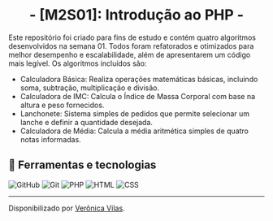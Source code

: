 <div align="center">
  <h1>- [M2S01]: Introdução ao PHP -</h1>
</div>

Este repositório foi criado para fins de estudo e contém quatro algoritmos desenvolvidos na semana 01. Todos foram refatorados e otimizados para melhor desempenho e escalabilidade, além de apresentarem um código mais legível. Os algoritmos incluídos são:

 - Calculadora Básica: Realiza operações matemáticas básicas, incluindo soma, subtração, multiplicação e divisão. 
 - Calculadora de IMC: Calcula o Índice de Massa Corporal com base na altura e peso fornecidos.
 - Lanchonete: Sistema simples de pedidos que permite selecionar um lanche e definir a quantidade desejada.
 - Calculadora de Média: Calcula a média aritmética simples de quatro notas informadas.

<h2> 🧮 Ferramentas e tecnologias </h2>

![GitHub](https://img.shields.io/badge/GitHub-000?style=for-the-badge&logo=github&logoColor=30A3DC)
![Git](https://img.shields.io/badge/Git-000?style=for-the-badge&logo=git&logoColor=E94D5F)
![PHP](https://img.shields.io/badge/PHP-000?style=for-the-badge&logo=php&logoColor=777BB4)
![HTML](https://img.shields.io/badge/HTML5-000?style=for-the-badge&logo=html5&logoColor=E34F26>)
![CSS](https://img.shields.io/badge/CSS3-000?style=for-the-badge&logo=css3&logoColor=1572B6)

------------
Disponibilizado por [Verônica Vilas](https://www.linkedin.com/in/veronica-vilas/ "veronica-vilas").
